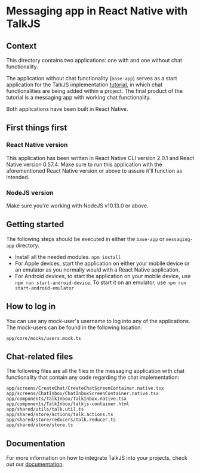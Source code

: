 # Messaging app in React Native with TalkJS

## Context
This directory contains two applications: one with and one without chat functionality.

The application without chat functionality (```base-app```) serves as a start application for the TalkJS implementation [tutorial](http://www.talkjs.com/tutorials/angular/add-buyer-seller-chat-to-marketplace), in which chat functionalities are being added within a project. The final product of the tutorial is a messaging app with working chat functionality. 

Both applications have been built in React Native.

## First things first

### React Native version
This application has been written in React Native CLI version 2.0.1 and React Native version 0.57.4.
Make sure to run this application with the aforementioned React Native version or above to assure it'll function as intended.

### NodeJS version
Make sure you're working with NodeJS v10.13.0 or above.

## Getting started
The following steps should be executed in either the ```base-app``` or ```messaging-app``` directory.

- Install all the needed modules. ```npm install```
- For Apple devices, start the application on either your mobile device or an emulator as you normally would with a React Native application.
- For Android devices, to start the application on your mobile device, use ```npm run start-android-device```. To start it on an emulator, use ```npm run start-android-emulator```

## How to log in
You can use any mock-user's username to log into any of the applications. The mock-users can be found in the following location:
```
app/core/mocks/users.mock.ts
```

## Chat-related files
The following files are all the files in the messaging application with chat functionality that contain any code regarding the chat implementation:
```
app/screens/CreateChat/CreateChatScreenContainer.native.tsx
app/screens/ChatInbox/ChatInboxScreenContainer.native.tsx
app/components/TalkInbox/TalkInbox.native.tsx
app/components/TalkInbox/talkjs-container.html
app/shared/utils/talk.util.ts
app/shared/store/actions/talk.actions.ts
app/shared/store/reducers/talk.reducer.ts
app/shared/store/store.ts
```

## Documentation
For more information on how to integrate TalkJS into your projects, check out our [documentation](https://talkjs.com/docs/?ref=react-native-example-readme).

